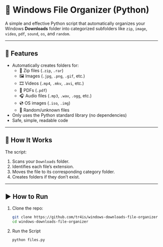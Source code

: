 # 🧹 Windows File Organizer (Python)

A simple and effective Python script that automatically organizes your Windows **Downloads** folder into categorized subfolders like `zip`, `image`, `video`, `pdf`, `sound`, `os`, and `random`.

---

## 🚀 Features

- Automatically creates folders for:
  - 📁 Zip files (`.zip`, `.rar`)
  - 🖼️ Images (`.jpg`, `.png`, `.gif`, etc.)
  - 🎞️ Videos (`.mp4`, `.mkv`, `.avi`, etc.)
  - 📄 PDFs (`.pdf`)
  - 🎧 Audio files (`.mp3`, `.wav`, `.ogg`, etc.)
  - 💿 OS images (`.iso`, `.img`)
  - 🧪 Random/unknown files
- Only uses the Python standard library (no dependencies)
- Safe, simple, readable code

---

## 📂 How It Works

The script:
1. Scans your `Downloads` folder.
2. Identifies each file’s extension.
3. Moves the file to its corresponding category folder.
4. Creates folders if they don’t exist.

---

## ▶️ How to Run

1. Clone the repo:
   ```bash
   git clone https://github.com/tr4is/windows-downloads-file-organizer.git
   cd windows-downloads-file-organizer
2. Run the Script
   ```bash
   python files.py

